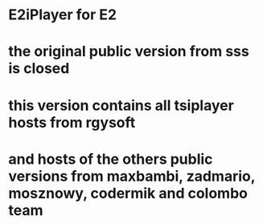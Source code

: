 # E2iPlayer for E2 
# the original public version from sss is closed

# this version contains all tsiplayer hosts from rgysoft
# and hosts of the others public versions from maxbambi, zadmario, mosznowy, codermik and colombo team
